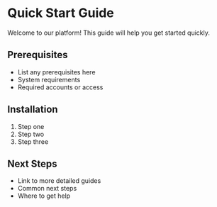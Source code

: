 # Quick Start Guide

Welcome to our platform! This guide will help you get started quickly.

## Prerequisites

- List any prerequisites here
- System requirements
- Required accounts or access

## Installation

1. Step one
2. Step two
3. Step three

## Next Steps

- Link to more detailed guides
- Common next steps
- Where to get help
